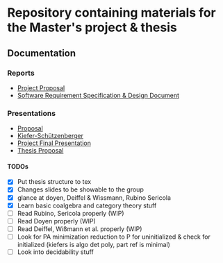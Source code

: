 # Repository containing materials for the Master's project & thesis
 
## Documentation
### Reports
 - [Project Proposal](doc/project/proposal/proposal.pdf)  
 - [Software Requirement Specification & Design Document](doc/project/software/SRS_SDD.pdf)  

### Presentations
- [Proposal](doc/project/proposal/proposal_presentation.pdf)  
- [Kiefer-Schützenberger](doc/project/software/KieferPresentation.pdf)  
- [Project Final Presentation](doc/project/Project_Presentation.pdf)  
- [Thesis Proposal](master/doc/thesis/proposal/slides.pdf)  

#### TODOs
- [x] Put thesis structure to tex
- [x] Changes slides to be showable to the group
- [x] glance at doyen, Deiffel & Wissmann, Rubino Sericola
- [x] Learn basic coalgebra and category theory stuff
- [ ] Read Rubino, Sericola properly (WIP)
- [ ] Read Doyen properly (WIP)
- [ ] Read Deiffel, Wißmann et al. properly (WIP)
- [ ] Look for PA minimization reduction to P for uninitialized & check for initialized (kiefers is algo det poly, part ref is minimal)
- [ ] Look into decidability stuff
